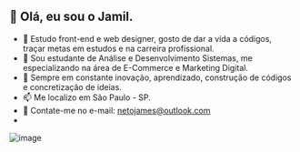 ## 👋 Olá, eu sou o Jamil.
- 👀 Estudo front-end e web designer, gosto de dar a vida a códigos, traçar metas em estudos e na carreira profissional.
- 🌱 Sou estudante de Análise e Desenvolvimento Sistemas, me especializando na área de E-Commerce e Marketing Digital.
- 💞️ Sempre em constante inovação, aprendizado, construção de códigos e concretização de ideias.
- 📫 Me localizo em São Paulo - SP.
- 📧 Contate-me no e-mail: netojames@outlook.com
- 
![image](https://user-images.githubusercontent.com/94498346/142095485-effe98fc-a6e2-408f-aba0-289dda13e5b1.png)
